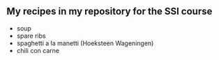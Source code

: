 ## My recipes in my repository for the SSI course
- soup
- spare ribs
- spaghetti a la manetti (Hoeksteen Wageningen)
- chili con carne

